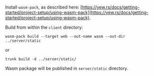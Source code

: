 Install `wasm-pack`, as described here: [https://yew.rs/docs/getting-started/project-setup/using-wasm-pack](https://yew.rs/docs/getting-started/project-setup/using-wasm-pack).

Build from within the  `client` directory:

```shell script
wasm-pack build --target web --out-name wasm --out-dir ../server/static
```

or

``` shell
trunk build -d ../server/static/ 
```
Wasm package will be published in `server/static` directory.

